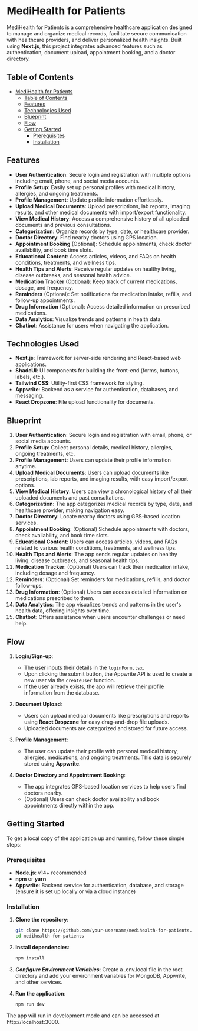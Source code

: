 # MediHealth for Patients

MediHealth for Patients is a comprehensive healthcare application designed to manage and organize medical records, facilitate secure communication with healthcare providers, and deliver personalized health insights. Built using **Next.js**, this project integrates advanced features such as authentication, document upload, appointment booking, and a doctor directory.

## Table of Contents

- [MediHealth for Patients](#medihealth-for-patients)
  - [Table of Contents](#table-of-contents)
  - [Features](#features)
  - [Technologies Used](#technologies-used)
  - [Blueprint](#blueprint)
  - [Flow](#flow)
  - [Getting Started](#getting-started)
    - [Prerequisites](#prerequisites)
    - [Installation](#installation)

## Features

- **User Authentication**: Secure login and registration with multiple options including email, phone, and social media accounts.
- **Profile Setup**: Easily set up personal profiles with medical history, allergies, and ongoing treatments.
- **Profile Management**: Update profile information effortlessly.
- **Upload Medical Documents**: Upload prescriptions, lab reports, imaging results, and other medical documents with import/export functionality.
- **View Medical History**: Access a comprehensive history of all uploaded documents and previous consultations.
- **Categorization**: Organize records by type, date, or healthcare provider.
- **Doctor Directory**: Find nearby doctors using GPS location.
- **Appointment Booking** (Optional): Schedule appointments, check doctor availability, and book time slots.
- **Educational Content**: Access articles, videos, and FAQs on health conditions, treatments, and wellness tips.
- **Health Tips and Alerts**: Receive regular updates on healthy living, disease outbreaks, and seasonal health advice.
- **Medication Tracker** (Optional): Keep track of current medications, dosage, and frequency.
- **Reminders** (Optional): Set notifications for medication intake, refills, and follow-up appointments.
- **Drug Information** (Optional): Access detailed information on prescribed medications.
- **Data Analytics**: Visualize trends and patterns in health data.
- **Chatbot**: Assistance for users when navigating the application.

## Technologies Used

- **Next.js**: Framework for server-side rendering and React-based web applications.
- **ShadcUI**: UI components for building the front-end (forms, buttons, labels, etc.).
- **Tailwind CSS**: Utility-first CSS framework for styling.
- **Appwrite**: Backend as a service for authentication, databases, and messaging.
- **React Dropzone**: File upload functionality for documents.

## Blueprint

1. **User Authentication**: Secure login and registration with email, phone, or social media accounts.
2. **Profile Setup**: Collect personal details, medical history, allergies, ongoing treatments, etc.
3. **Profile Management**: Users can update their profile information anytime.
4. **Upload Medical Documents**: Users can upload documents like prescriptions, lab reports, and imaging results, with easy import/export options.
5. **View Medical History**: Users can view a chronological history of all their uploaded documents and past consultations.
6. **Categorization**: The app categorizes medical records by type, date, and healthcare provider, making navigation easy.
7. **Doctor Directory**: Locate nearby doctors using GPS-based location services.
8. **Appointment Booking**: (Optional) Schedule appointments with doctors, check availability, and book time slots.
9. **Educational Content**: Users can access articles, videos, and FAQs related to various health conditions, treatments, and wellness tips.
10. **Health Tips and Alerts**: The app sends regular updates on healthy living, disease outbreaks, and seasonal health tips.
11. **Medication Tracker**: (Optional) Users can track their medication intake, including dosage and frequency.
12. **Reminders**: (Optional) Set reminders for medications, refills, and doctor follow-ups.
13. **Drug Information**: (Optional) Users can access detailed information on medications prescribed to them.
14. **Data Analytics**: The app visualizes trends and patterns in the user's health data, offering insights over time.
15. **Chatbot**: Offers assistance when users encounter challenges or need help.

## Flow

1. **Login/Sign-up**:
   - The user inputs their details in the `loginForm.tsx`.
   - Upon clicking the submit button, the Appwrite API is used to create a new user via the `createUser` function.
   - If the user already exists, the app will retrieve their profile information from the database.

2. **Document Upload**:
   - Users can upload medical documents like prescriptions and reports using **React Dropzone** for easy drag-and-drop file uploads.
   - Uploaded documents are categorized and stored for future access.

3. **Profile Management**:
   - The user can update their profile with personal medical history, allergies, medications, and ongoing treatments. This data is securely stored using **Appwrite**.

4. **Doctor Directory and Appointment Booking**:
   - The app integrates GPS-based location services to help users find doctors nearby.
   - (Optional) Users can check doctor availability and book appointments directly within the app.

## Getting Started

To get a local copy of the application up and running, follow these simple steps:

### Prerequisites

- **Node.js**: v14+ recommended
- **npm** or **yarn**
- **Appwrite**: Backend service for authentication, database, and storage (ensure it is set up locally or via a cloud instance)

### Installation

1. **Clone the repository**:
   ```bash
   git clone https://github.com/your-username/medihealth-for-patients.git
   cd medihealth-for-patients

2. **Install dependencies**:
    ```bash
    npm install


3. ***Configure Environment Variables***: 
Create a .env.local file in the root directory and add your environment variables for MongoDB, Appwrite, and other services.

4. **Run the application**:

    ```bash 
    npm run dev
The app will run in development mode and can be accessed at http://localhost:3000.


